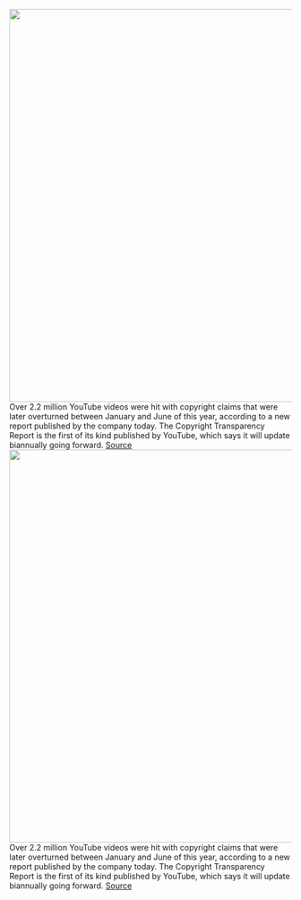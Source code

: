 <img src='https://cdn.vox-cdn.com/thumbor/fXCpKpFi3l82Mz1nOojRmXHZfEE=/0x0:2040x1360/1200x800/filters:focal(857x517:1183x843)/cdn.vox-cdn.com/uploads/chorus_image/image/70235306/acastro_180321_1777_youtube_0002.0.jpg' width='700px' /><br/>
Over 2.2 million YouTube videos were hit with copyright claims that were later overturned between January and June of this year, according to a new report published by the company today. The Copyright Transparency Report is the first of its kind published by YouTube, which says it will update biannually going forward.
<a href='https://www.theverge.com/2021/12/6/22820318/youtube-copyright-claims-transparency-report'> Source <a/><img src='https://cdn.vox-cdn.com/thumbor/fXCpKpFi3l82Mz1nOojRmXHZfEE=/0x0:2040x1360/1200x800/filters:focal(857x517:1183x843)/cdn.vox-cdn.com/uploads/chorus_image/image/70235306/acastro_180321_1777_youtube_0002.0.jpg' width='700px' /><br/>
Over 2.2 million YouTube videos were hit with copyright claims that were later overturned between January and June of this year, according to a new report published by the company today. The Copyright Transparency Report is the first of its kind published by YouTube, which says it will update biannually going forward.
<a href='https://www.theverge.com/2021/12/6/22820318/youtube-copyright-claims-transparency-report'> Source <a/>